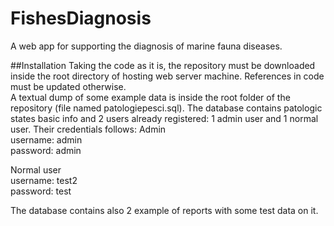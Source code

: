 # FishesDiagnosis

A web app for supporting the diagnosis of marine fauna diseases.

##Installation
Taking the code as it is, the repository must be downloaded inside the root directory of hosting web server machine.
References in code must be updated otherwise.  
A textual dump of some example data is inside the root folder of the repository (file named patologiepesci.sql).
The database contains patologic states basic info and 2 users already registered: 1 admin user and 1 normal user.
Their credentials follows:
Admin  
username: admin  
password: admin  

Normal user  
username: test2  
password: test  

The database contains also 2 example of reports with some test data on it.